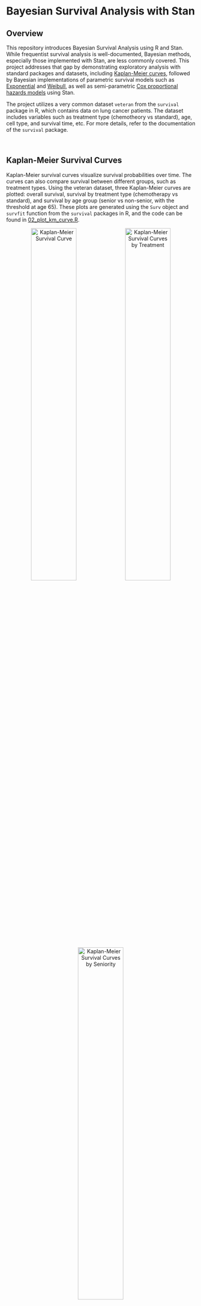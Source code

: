 # Bayesian Survival Analysis with Stan

## Overview
This repository introduces Bayesian Survival Analysis using R and Stan. While frequentist survival analysis is well-documented, Bayesian methods, especially those implemented with Stan, are less commonly covered. This project addresses that gap by demonstrating exploratory analysis with standard packages and datasets, including [Kaplan-Meier curves](#kaplan-meier-survival-curves), followed by Bayesian implementations of parametric survival models such as [Exponential](#exponential-model) and [Weibull](#weibull-model), as well as semi-parametric [Cox proportional hazards models](#cox-proportional-hazard-model) using Stan.

The project utilizes a very common dataset `veteran` from the `survival` package in R, which contains data on lung cancer patients. The dataset includes variables such as treatment type (chemotheory vs standard), age, cell type, and survival time, etc. For more details, refer to the documentation of the `survival` package.




<br>

## Kaplan-Meier Survival Curves
Kaplan-Meier survival curves visualize survival probabilities over time. The curves can also compare survival between different groups, such as treatment types. Using the veteran dataset, three Kaplan-Meier curves are plotted: overall survival, survival by treatment type (chemotherapy vs standard), and survival by age group (senior vs non-senior, with the threshold at age 65). These plots are generated using the `Surv` object and `survfit` function from the `survival` packages in R, and the code can be found in [02_plot_km_curve.R](code/02_plot_km_curve.R).

<p align="center">
    <img src="./figures/km_curve_all.png" alt="Kaplan-Meier Survival Curve" width="49%">
    <img src="./figures/km_curve_treatment.png" alt="Kaplan-Meier Survival Curves by Treatment" width="49%">
    <img src="./figures/km_curve_seniority.png" alt="Kaplan-Meier Survival Curves by Seniority" width="49%">
</p>




<br>

## Exponential Model

### The Model
Exponential survival models are the most basic parametric survival models that assume a constant hazard rate over time. The survival function and the hazard function are defined, respectively, as $S(t) = exp(-\lambda t)$ and $h(t) = \lambda$, where $\lambda$ is the rate parameter.

In [e01_fit_exponential.stan](code/e01_fit_exponential.stan), the observed survival time is modeled using an exponential distribution,

$$t_{obs} \sim Exponential(\lambda),$$

with prior

$$ \lambda \sim LogNormal(0, 1). $$

<br>

The Stan user guide provides tips on how to code the likelihood function for an exponential model. However, it uses a common censoring time for all cencored individuals, which is usually not the case. A modified version is followed and can be found in my Stan code [e01_fit_exponential.stan](code/e01_fit_exponential.stan).

Instead of a single cencoring time, $t_{cen}$, we need different cencoring times for different individuals, denoted as $t_{cen, \space j}$, $j = 1, 2, ..., N_{cen}$. For the observed event times, we keep the same notation, $t_{obs, \space i}$, $i = 1, 2, ..., N_{obs}$. The likelihood is then specified as 

$$ \space p(\space t_{obs}, t_{cen}, N_{obs}, N_{cen} \mid \lambda) = \prod_{i=1}^{N_{obs}} exp(t_{obs, \space i} \mid \lambda) \space \prod_{j=1}^{N_{cen}} (1 - F_{T}(t_{cen, \space j} \mid \lambda)) ,$$

where $F_{T}(t_{cen} \mid \lambda)$ is the cumulative distribution function (CDF) of the exponential distribution evaluated at the censored times.

Taking logarithm of the likelihood, we have:

$$ \space log \space p(\space t_{obs, \space i}, t_{cen, \space j}, N_{obs}, N_{cen} \mid \lambda) = \sum_{i=1}^{N_{obs}} log \space [\space exp(t_{obs, \space i} \mid \lambda) \space] + \sum_{j=1}^{N_{cen}} log \space [ \space 1 - F_{T}(t_{cen, \space j} \mid \lambda) \space]. $$

which belongs to the model block in the Stan script.



<br>

### The Estimates
The model produces a posterior sample for the $\lambda$ parameter, with a mean $0.008$ and a $95\%$ credible interval between $0.007$ and $0.009$.

<p align="center">
    <img src="./figures/estimate_table_exponential.png" alt="Estimate Table Exponential" width="45%">
</p>

<p align="center">
    <img src="./figures/estimate_barplot_exponential.png" alt="Estimate Barplot Exponential" width="45%">
</p>

Using this sample of the $\lambda$ parameter, we can also plot the posterior distribution of event time and a posterior survival curve:

<p align="center">
    <img src="./figures/posterior_event_time_exponential.png" alt="Posterior Event Time Exponential" width="49%">
    <img src="./figures/posterior_survival_exponential.png" alt="Posterior Survival Curve Exponential" width="49%">
</p>



<br>

### Exponential Model with Covariates
From the [Kaplan-Meier Survival Curves](#kaplan-meier-survival-curves) section, we can tell that senior and non-senior patients have distinct survival probabilities. Here we estimate the respective survival curve for each of the age group by linking the covariate *senior* (see the beginning part of the R code [02_plot_km_curve.R](02_plot_km_curve.R)) to the rate parameter:

$$ \lambda = exp( \mu  + X \cdot \beta ),$$

where $\mu$ and $\beta$ have priors

$$\mu \sim Normal(0, \space 2),$$
$$\beta \sim Normal(0, \space 2).$$

<br>
This applies to both the observed and cencored covariate. Thus,

$$t_{obs} \sim Exponential(\space exp( \mu  + X_{obs} \cdot \beta ) \space),$$

and the cumulative distribution function in the likelihood

$$F_{T} = (\space t_{cen} \mid exp( \mu  + X_{cen} \cdot \beta ) \space).$$

This part of modeling is implemented in [e05_fit_exponential_covariates.stan](./code/e05_fit_exponential_covariates.stan).

<br>

### The Estimates of Age Effect
The estimates of the parameter $\mu$ and $\beta$ are shown in the below table and bar plot.

<p align="center">
    <img src="./figures/estimate_table_exponential_covariates.png" alt="Estimate Table Exponential" width="45%">
</p>

<p align="center">
    <img src="./figures/estimate_barplot_exponential_covariates.png" alt="Estimate Table Exponential" width="45%">
</p>

From these estimates, we can obtain the posterior distributions of event time and posterior survival curves for both the non-senior and senior age group accordingly:

<p align="center">
    <img src="./figures/posterior_event_time_exponential_by_seniority.png" alt="Estimate Table Exponential" width="49%">
    <img src="./figures/posterior_survival_exponential_by_seniority.png" alt="Estimate Table Exponential" width="49%">
</p>




<br>

## Weibull Model

### The Model
The Weibull model is in fact a more general form of the exponential model. It has a hazard function $h(t) = \lambda \alpha t^{\alpha - 1}$ and a survival function $S(t) = exp(-\lambda t^{\alpha})$, in which the shape parameter $\alpha$ can take any positive value, capturing a varying hazard (increasing, decreasing, or being constant) over time. When $\alpha = 1$, the hazard and survival functions reduce to their exponential counterpart introduced in the [Exponential Model](#exponential-model) section.

Due to this flexibility, in our `veteran` case, the Weibull model fits the data better than the basic exponential model as you will see. The survival time is modeled as

$$t_{obs} \sim Weibull(\alpha, \sigma),$$

in which the Weibull distribution takes the form

$$ \frac{\alpha}{\sigma} (\frac{t}{\sigma})^{\alpha - 1} exp [-(\frac{t}{\sigma})^{\alpha}]. $$

Note this looks somewhat different from the product of the hazard and survival functions laid out before, but it is just the same thing in disguise. We follow this later form because it is what is actually implemented in both R and Stan functions, making us easier to make sense of the choice of the parameters.

Again, the likelihood part needs some cares as we have different cencoring times for different individuals. By the same notations in [Exponential Model](#the-model), the likelihood function is

$$ \space p(\space t_{obs}, t_{cen}, N_{obs}, N_{cen} \mid \alpha, \sigma) = \prod_{i=1}^{N_{obs}} exp(t_{obs, \space i} \mid \alpha, \sigma) \space \prod_{j=1}^{N_{cen}} (1 - F_{T}(t_{cen, \space j} \mid \alpha, \sigma)) ,$$

with the logarithm

$$ \space log \space p(\space t_{obs, \space i}, t_{cen, \space j}, N_{obs}, N_{cen} \mid \alpha, \sigma) = \sum_{i=1}^{N_{obs}} log \space [\space exp(t_{obs, \space i} \mid \alpha, \sigma) \space] + \sum_{j=1}^{N_{cen}} log \space [ \space 1 - F_{T}(t_{cen, \space j} \mid \alpha, \sigma) \space]. $$

This looks scary but it is rather straightforward when calling written functions in R and Stan, as in [w02_fit_weibull.stan](code/w02_fit_weibull.stan) and [w03_analyze_weibull.R](code/w03_analyze_weibull.R).



<br>

### The Estimates
Using priors $\alpha \sim LogNormal(0, 1)$ and $\sigma \sim LogNormal(0, 10)$, the Weibull model produces the estimates

<p align="center">
    <img src="./figures/estimate_table_weibull.png" alt="Estimate Table Weibull" width="45%">
</p>

<p align="center">
    <img src="./figures/estimate_barplot_weibull.png" alt="Estimate Table Weibull" width="45%">
</p>

<br>

The posterior distribution of event time and the posterior survival curve can then be graphed according to the above samples of $\alpha$ and $\sigma$

<p align="center">
    <img src="./figures/posterior_event_time_weibull.png" alt="Posterior Event Time Weibull" width="49%">
    <img src="./figures/posterior_survival_weibull.png" alt="Posterior Survival Curve Weibull" width="49%">
</p>

With the flexibility brought by the $\alpha$ parameter, the posterior survival curve by Weibull model fits the observed survival curve better than by the [exponential model](#the-estimates).



<br>

### Weibull Model with Covariates
As in the [Exponential Model with Covariates](#exponential-model-with-covariates) section, we can estimate a survival curve for each of the age group similarly. This can be done by linking the covariate to the scale parameter $\sigma$ (and actually the shape parameter $\alpha$ as well) in the Weibull distribution function:

$$
\sigma = exp( - \frac{\mu  + X \cdot \beta}{\alpha} ),$$

where $\mu$ and $\beta$ have priors

$$\mu \sim Normal(-4, \space 2),$$
$$\beta \sim Normal(0, \space 2).$$

Again, this applies to both the observed and cencored covariate, hence

$$t_{obs} \sim Weibull(\alpha, \space exp( \mu  + X_{obs} \cdot \beta ) \space)$$

and

$$F_{T} = (\space t_{cen} \mid \alpha, \space exp( \mu  + X_{cen} \cdot \beta ) \space),$$

where $F_{T}$ stands for the cumulative distribution function. See script [w05_fit_weibull_covariates.stan](./code/w05_fit_weibull_covariates.stan) for the implementation.




<br>

### The Estimated Age Effect

The estimates of the parameter $\alpha$, $\mu$, and $\beta$ are shown below

<p align="center">
    <img src="./figures/estimate_table_weibull_covariates.png" alt="Estimate Table Weibull" width="45%">
</p>

<p align="center">
    <img src="./figures/estimate_barplot_weibull_covariates.png" alt="Estimate Table Weibull" width="45%">
</p>

<br>

, and the corresponding posterior event time distributions and survival curves for both group can be plotted:

<p align="center">
    <img src="./figures/posterior_event_time_weibull_by_seniority.png" alt="Posterior Event Time Weibull" width="49%">
    <img src="./figures/posterior_survival_weibull_by_seniority.png" alt="Posterior Survival Curve Weibull" width="49%">
</p>

Looking at the survival curves for both the senior and non-senior group, the Weibull model again does a better job than the exponential model in capturing the survival across the whole time span.




<br>

## Cox Proportional Hazard Model

### The Model with Covariates
The Cox proportional hazards model is a widely used semi-parametric approach in survival analysis. Unlike parametric models such as the exponential and Weibull, its popularity stems from not requiring any specific assumption about the baseline hazard function, making it more flexible and broadly applicable in practice.

The hazard function for an individual with covariates $X$ is modeled as $h(t \mid X, \space \beta) = h_{0}(t) \space exp(X \cdot \beta)$, where $h_{0}(t)$ is the baseline hazard function and $\beta$ is the vector of coefficients for the covariates $X$. The hazard ratio between any two individuals is assumed to be constant over time, hence the term "proportional hazards".

For estimation, the Cox model uses the partial likelihood, which depends on the order of observed event times rather than their exact values. Censored times contribute to the risk set (the denominator of the partial likelihood) but not directly to the likelihood (the numerator). Suppose all event times (observed and censored) are sorted in ascending order, $t_{1} < t_{2} < \ldots < t_{N}$, where $N$ is the total number of individuals from either the observed set $S_{obs}$ or the censored set $S_{cen}$. The partial likelihood can be formally expressed as

$$
p(\space \text{each} \space j \space \text{fails at} \space t_{j} \mid X, \space \beta) = \prod_{j \in S_{obs}} \frac{\exp(X_{j} \cdot \beta)}{\sum_{i = j}^N \exp(X_{i} \cdot \beta)},
$$

where $j \in S_{obs}$ indexes individuals who experienced the event (not censored) at time $t_{j}$, and $X_{j}$ is the covariate vector for individual $j$. The denominator is the sum of hazards for all individuals who are still in the risk set (observed or censored) at time $t_{j}$.

As a numerical example, consider 5 individuals with event times $t_{i} = [t_{1}, t_{2}^{+}, t_{3}, t_{4}, t_{5}^{+}]$, where individuals 1, 3, and 4 are observed (not censored), and individuals 2 and 5 are censored. The partial likelihood would be calculated as follows:

$$
p(\space \text{each} \space j \space \text{fails at} \space t_{j} \mid X, \space \beta) = \frac{\exp(X_{1} \cdot \beta)}{\sum_{i = 1}^5 \exp(X_{i} \cdot \beta)} \times \frac{\exp(X_{3} \cdot \beta)}{\sum_{i = 3}^5 \exp(X_{i} \cdot \beta)} \times \frac{\exp(X_{4} \cdot \beta)}{\sum_{i = 4}^5 \exp(X_{i} \cdot \beta)}.
$$

<br>

For the sake of programming, we take the logarithm of the partial likelihood to simplify calculations. So the log-partial likelihood reads

$$
log \space p(\space \text{each} \space j \space \text{fails at} \space t_{j} \mid X, \space \beta) = \sum_{j \in S_{obs}} \left[ X_{j} \cdot \beta - log \left( \sum_{i = j}^N exp(X_{i} \cdot \beta) \right) \right].
$$

<br>

We search for the $\beta$ coefficients that maximize this partial likelihood and obtain their estimates. This is implemented in [c02_fit_cox_covariates.stan](code/c02_fit_cox_covariates.stan).



<br>

### The Estimates
Using priors $\beta_{k} \sim Normal(0, 2)$, the Cox model produces the estimates as follows:
<p align="center">
    <img src="./figures/estimate_table_cox_covariates.png" alt="Estimate Table Cox" width="45%">
</p>
<p align="center">
    <img src="./figures/estimate_barplot_cox_covariates.png" alt="Estimate Table Cox" width="45%">
</p>

The close to zero standard errors of the means indicate the estimates are quite precise given the length and number of the Monte Carlo chains. Also, one can see the trace plots by the `stan_trace` function in the R package `rstan`, which show good mixing and convergence of the chains (see [c03_analyze_cox_covariates.R](code/c03_analyze_cox_covariates.R)).

Conventionally, we report the exponentiated coefficients, $exp(\beta)$, which represent the hazard ratios associated with a one-unit increase in the corresponding covariate. These hazard ratios provide insights into the relative risk of the event occurring, allowing for easier interpretation of the model results.

<p align="center">
    <img src="./figures/estimate_table_cox_hazard_ratios.png" alt="Estimate Table Cox Hazard Ratios" width="45%">
</p>
<p align="center">
    <img src="./figures/estimate_barplot_cox_hazard_ratios.png" alt="Estimate Barplot Cox Hazard Ratios" width="45%">
</p>

A hazard ratio greater than 1 indicates an increased risk of the event occurring with an increase in the covariate, while a hazard ratio less than 1 indicates a decreased risk. So from the results, for instance, the hazard ratio for the `age` covariate is approximately 1.01, indicating that each additional year of age is associated with a 1% increase in the hazard of death.